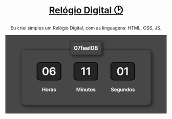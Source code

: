 <div align="Center">
  <h1><a href="https://watch-site.netlify.app">Relógio Digital 🕑</a></h1>
  </hr>
  <p>Eu criei simples um Relógio Digital, com as linguagens: HTML, CSS, JS.</p>
  <img src="./src/img/Captura de tela 2023-12-29 061112.png" />
</div>
 


